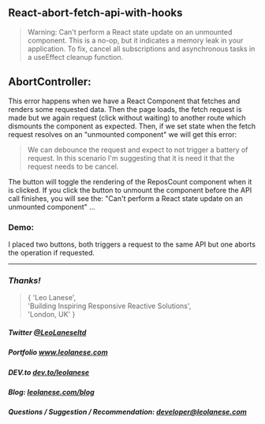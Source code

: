 ## React-abort-fetch-api-with-hooks

> Warning: Can't perform a React state update on an unmounted component. This is a no-op, but it indicates a memory leak in your application. To fix, cancel all subscriptions and asynchronous tasks in a useEffect cleanup function.

## AbortController:

This error happens when we have a React Component that fetches and renders some requested data. Then the page loads, the fetch request is made but we again request (click without waiting) to another route which dismounts the component as expected. Then, if we set state when the fetch request resolves on an "unmounted component" we will get this error:

> We can debounce the request and expect to not trigger a battery of request. In this scenario I'm suggesting that it is need it that the request needs to be cancel.

The button will toggle the rendering of the ReposCount component when it is clicked. If you click the button to unmount the component before the API call finishes, you will see the: "Can't perform a React state update on an unmounted component" ... 

### Demo:
I placed two buttons, both triggers a request to the same API but one aborts the operation if requested.


---
### <i>Thanks!</i>

>  { 'Leo Lanese',<br>
     'Building Inspiring Responsive Reactive Solutions',<br>
     'London, UK' }<br>

##### Twitter <a href="https://twitter.com/LeoLaneseltd" target="_blank">@LeoLaneseltd</a>
##### Portfolio <a href="https://www.leolanese.com" target="_blank">www.leolanese.com</a>
##### DEV.to <a href="https://www.dev.to/leolanese" target="_blank">dev.to/leolanese</a>
##### Blog: <a href="https://www.leolanese.com/blog" target="_blank">leolanese.com/blog</a>
##### Questions / Suggestion / Recommendation: developer@leolanese.com

